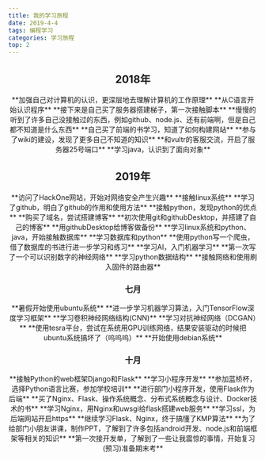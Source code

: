 ```yaml
---
title: 我的学习旅程
date: 2019-4-4
tags: 编程学习
categories: 学习旅程
top: 2
---
```

<div align="center"><h2 >2018年</h2>
**加强自己对计算机的认识，更深层地去理解计算机的工作原理**
**从C语言开始认识程序**
**接下来是自己买了服务器搭建梯子，第一次接触脚本**
**慢慢的听到了许多自己没接触过的东西，例如github、node.js、还有前端啊，但是自己都不知道是什么东西**
**自己买了前端的书学习，知道了如何构建网站**
**参与了wiki的建设，发现了更多自己不知道的知识**
**和vultr的客服交流，开启了服务器25号端口**
**学习java，认识到了面向对象**

<h2>2019年</h2>
**访问了HackOne网站，开始对网络安全产生兴趣**
**接触linux系统**
**学习了github，明白了github的作用和使用方法**
**接触python，发现python的优点**
**购买了域名，尝试搭建博客**
**初次使用git和githubDesktop，并搭建了自己的博客**
**用githubDesktop给博客做备份**
**学习linux系统和python、java，开始接触数据库**
**学习数据库和python**
**使用python写一个爬虫，借了数据库的书进行进一步学习和练习**
**学习AI，入门机器学习**
**第一次写了一个可以识别数字的神经网络**
**学习python数据结构**
**接触网络和使用刷入固件的路由器**
<h3>七月</h3>
**暑假开始使用ubuntu系统**
**进一步学习机器学习算法，入门TensorFlow深度学习框架**
**学习卷积神经网络结构(CNN)**
**学习对抗神经网络（DCGAN）**
**使用tesra平台，尝试在系统用GPU训练网络，结果安装驱动的时候把ubuntu系统搞坏了（呜呜呜）**
**开始使用debian系统**
<h3>十月</h3>
**接触Python的web框架Django和Flask**
**学习小程序开发**
**参加蓝桥杯，选择Python语言比赛，参加学校培训**
**进行部门小程序开发，使用Flask作为后端**
**买了Nginx、Flask、操作系统概念、分布式系统概念与设计、Docker技术的书**
**学习Nginx，用Nginx和uwsgi给flask搭建web服务**
**学习ssl，为后端网站开启https**
**继续学习Flask、Nginx，终于搞懂了KMP算法**
**为了给部门小朋友讲课，制作PPT，了解到了许多包括android开发、node.js和前端框架等相关的知识**
**第一次接开发单，了解到了一些让我震惊的事情，开始复习(预习)准备期末考**
</div>